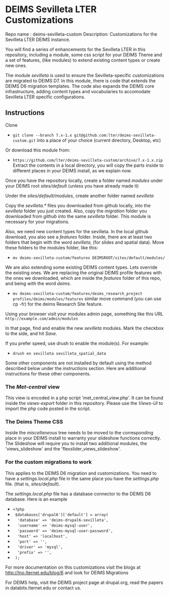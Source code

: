 # DEIMS Sevilleta LTER Customizations #

Repo name : deims-sevilleta-custom
Description:  Customizations for the Sevilleta LTER DEIMS instance.

You will find a series of enhancements for the Sevilleta LTER in this repository,
including a module, some css script for your DEIMS Theme and a set of features, 
(like modules) to extend existing content types or create new ones.  

The module _sevilleta_ is used to ensure the Sevilleta-specific customizations are
migrated to DEIMS D7.  In this module, there is code that extends the DEIMS D6 
migration templates. The code also expands the DEIMS core infrastructure, adding
content types and vocabularies to accomodate Sevilleta LTER specific configurations.

## Instructions ##

Clone 
* `git clone --branch 7.x-1.x git@github.com:lter/deims-sevilleta-custom.git` 
into a place of your choice (current directory, Desktop, etc)

Or download this module from: 

* `https://github.com/lter/deims-sevilleta-custom/archive/7.x-1.x.zip`
Extract the contents in a local directory, you will copy the parts inside to different
places in your DEIMS install, as we explain now.

Once you have the repository locally, create a folder named _modules_ under your
DEIMS root _sites/default_ (unless you have already made it)

Under the _sites/default/modules_, create another folder named _sevilleta_ 

Copy the _sevilleta.*_ files you downloaded from github locally, into the _sevilleta_ 
folder you just created. Also, copy the _migration_ folder you downloaded from _github_
into the same _sevilleta_ folder. This module is necessary for your migrations.

Also, we need new content types for the sevilleta. In the local github download, you also
see a _features_ folder.  Inside, there are at least two folders that begin with the word
_sevilleta_, (for slides and spatial data).  Move these folders to the modules folder,
like this:

* `mv deims-sevilleta-custom/features DEIMSROOT/sites/default/modules/`

We are also extending some existing DEIMS content types. Lets override the existing ones.
We are replacing the original DEIMS profile features with the ones we downloaded, which
are inside the _features_ folder of this repo, and being with the word _deims_.

* `mv deims-sevilleta-custom/features/deims_research_project profiles/deims/modules/features`
similar move command (you can use cp -fr) for the deims Research Site feature.

Using your browser visit your modules admin page, something like this URL 
`http://example.com/admin/modules`

In that page, find and enable the new _sevilleta_ modules. Mark the checkbox to 
the side, and hit _Save_. 

If you prefer speed, use drush to enable the module(s). For example:
* `drush en sevilleta sevilleta_spatial_data`

Some other components are not installed by default using the method described below under the
_instructions_ section. Here are additional instructions for these other components.

### The _Met-central_ view ### 
This view is encoded in a php script 'met_central_view.php'. It can be found inside 
the _views-export_ folder in this repository. Please use the _Views-UI_ to import the 
php code posted in the script. 

### The Deims Theme CSS ###
Inside the _miscellaneous_ tree needs to be moved to the corresponding place in
your DEIMS install to warranty your slideshow functions correctly.  The Slideshow
will require you to install two additional modules, the 'views_slideshow' and the
'flexslider_views_slideshow'.

###  For the custom migrations to work ###
This applies to the DEIMS D6 migration and customizations. You need 
to have a _settings.local.php_ file in the same place you have the _settings.php_ file.
(that is, _sites/default_).

The _settings.local.php_ file has a database connector to the DEIMS D6 database. Here is
an example

* `<?php `
* ` $databases['drupal6']['default'] = array(`
* `  'database' => 'deims-drupal6-sevilleta',`
* `  'username' => 'deims-mysql-user',`
* `  'password' => 'deims-mysql-user-password',`
* `  'host' => 'localhost',`
* `  'port' => '',`
* `  'driver' => 'mysql',`
* `  'prefix' => '',`
* ` );`


For more documentation on this customizations visit the blogs at http://lno.lternet.edu/blog/6 
and look for DEIMS Migrations

For DEIMS help, visit the DEIMS project page at drupal.org, read the papers in databits.lternet.edu
or contact us.
